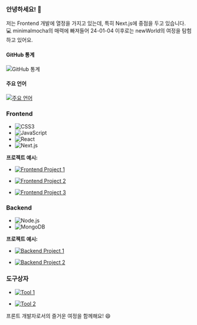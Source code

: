 ### 안녕하세요! 👋

저는 Frontend 개발에 열정을 가지고 있는데, 특히 Next.js에 중점을 두고 있습니다. 💻 minimalmocha의 매력에 빠져들어 24-01-04 이후로는 newWorld의 여정을 탐험하고 있어요.

#### GitHub 통계
![GitHub 통계](https://github-readme-stats.vercel.app/api?username=catmaker&show_icons=true&theme=radical)

#### 주요 언어
[![주요 언어](https://github-readme-stats.vercel.app/api/top-langs/?username=catmaker)](https://github.com/anuraghazra/github-readme-stats)

### Frontend
- ![CSS3](https://img.shields.io/badge/-CSS3-1572B6?style=flat-square&logo=css3&logoColor=white)
- ![JavaScript](https://img.shields.io/badge/-JavaScript-F7DF1E?style=flat-square&logo=javascript&logoColor=black)
- ![React](https://img.shields.io/badge/-React-61DAFB?style=flat-square&logo=react&logoColor=white)
- ![Next.js](https://img.shields.io/badge/-Next.js-000000?style=flat-square&logo=next.js&logoColor=white)

**프로젝트 예시:**
- [![Frontend Project 1](https://camo.githubusercontent.com/d7e7822f5ed9ac64d39291fd780e493e375d76aa3660993e3e7c24643d4da19a/68747470733a2f2f696d672e736869656c64732e696f2f62616467652f4353532d3135373242363f7374796c653d666c61742d737175617265266c6f676f3d43535333266c6f676f436f6c6f723d7768697465)](https://github.com/catmaker/your-frontend-project)

- [![Frontend Project 2](https://camo.githubusercontent.com/c51ab935c1644460c2b9818663ea32f718f71470bfbce242a9bad43c8134c610/68747470733a2f2f696d672e736869656c64732e696f2f62616467652f4a6176615363726970742d4637444631453f7374796c653d666c61742d737175617265266c6f676f3d4a617661536372697074266c6f676f436f6c6f723d666666)](https://github.com/catmaker/another-frontend-project)

- [![Frontend Project 3](https://camo.githubusercontent.com/dd75a07163ca58e9fed45bcf213b9ff7a9095a2aaec1c10e921a4ca452836201/68747470733a2f2f696d672e736869656c64732e696f2f62616467652f547970657363726970742d3331373843363f7374796c653d666c61742d737175617265266c6f676f3d54797065536372697074266c6f676f436f6c6f723d666666)](https://github.com/catmaker/yet-another-frontend-project)

### Backend
- ![Node.js](https://img.shields.io/badge/-Node.js-339933?style=flat-square&logo=node.js&logoColor=white)
- ![MongoDB](https://img.shields.io/badge/-MongoDB-47A248?style=flat-square&logo=mongodb&logoColor=white)

**프로젝트 예시:**
- [![Backend Project 1](https://camo.githubusercontent.com/c6688de0fafa2564d775e01b42a5002b5f730b12782588a3a079ca0ef961cdb8/68747470733a2f2f696d672e736869656c64732e696f2f62616467652f4e6f64652e6a732d4443354231423f7374796c653d666c6174266c6f676f3d4e6f64652e6a73266c6f676f436f6c6f723d7768697465)](https://github.com/catmaker/your-backend-project)

- [![Backend Project 2](https://camo.githubusercontent.com/3d586b8956c758e4ca53cdd478546629fd4d1d434277658f85f60b70fa57a5da/68747470733a2f2f696d672e736869656c64732e696f2f62616467652f4d6f6e676f44422d3141433843443f7374796c653d666c6174266c6f676f3d4d6f6e676f4442266c6f676f436f6c6f723d7768697465)](https://github.com/catmaker/another-backend-project)

### 도구상자
- [![Tool 1](https://camo.githubusercontent.com/9b7bfd3b9d44e7ef4173b05fb230a2403e8f3614f8937422d8bd36a9826f02e5/68747470733a2f2f696d672e736869656c64732e696f2f62616467652f4e6f74696f6e2d3030303f7374796c653d666c6174266c6f676f3d4e6f74696f6e266c6f676f436f6c6f723d23303030303030)](https://github.com/catmaker/tool-1)

- [![Tool 2](https://camo.githubusercontent.com/28d1c8fc7fc4a61284c61102c39455cef0d4eb03ca0d68e83548ed47bed51875/68747470733a2f2f696d672e736869656c64732e696f2f62616467652f4769742d3030303f7374796c653d666c6174266c6f676f3d476974266c6f676f436f6c6f723d)](https://github.com/catmaker/tool-2)

프론트 개발자로서의 즐거운 여정을 함께해요! 😄
